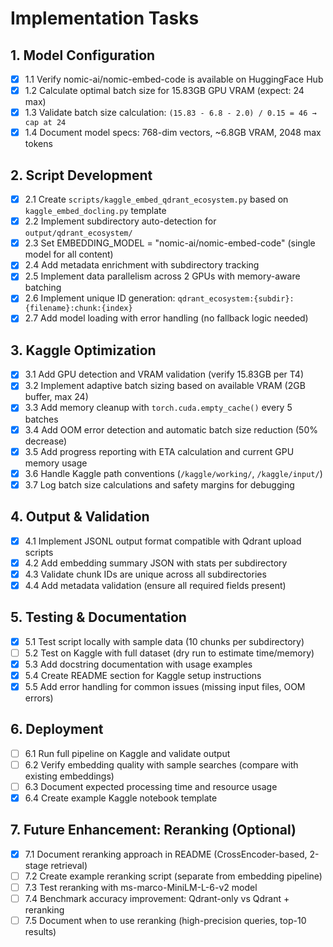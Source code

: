 # Implementation Tasks

## 1. Model Configuration
- [x] 1.1 Verify nomic-ai/nomic-embed-code is available on HuggingFace Hub
- [x] 1.2 Calculate optimal batch size for 15.83GB GPU VRAM (expect: 24 max)
- [x] 1.3 Validate batch size calculation: `(15.83 - 6.8 - 2.0) / 0.15 = 46 → cap at 24`
- [x] 1.4 Document model specs: 768-dim vectors, ~6.8GB VRAM, 2048 max tokens

## 2. Script Development
- [x] 2.1 Create `scripts/kaggle_embed_qdrant_ecosystem.py` based on `kaggle_embed_docling.py` template
- [x] 2.2 Implement subdirectory auto-detection for `output/qdrant_ecosystem/`
- [x] 2.3 Set EMBEDDING_MODEL = "nomic-ai/nomic-embed-code" (single model for all content)
- [x] 2.4 Add metadata enrichment with subdirectory tracking
- [x] 2.5 Implement data parallelism across 2 GPUs with memory-aware batching
- [x] 2.6 Implement unique ID generation: `qdrant_ecosystem:{subdir}:{filename}:chunk:{index}`
- [x] 2.7 Add model loading with error handling (no fallback logic needed)

## 3. Kaggle Optimization
- [x] 3.1 Add GPU detection and VRAM validation (verify 15.83GB per T4)
- [x] 3.2 Implement adaptive batch sizing based on available VRAM (2GB buffer, max 24)
- [x] 3.3 Add memory cleanup with `torch.cuda.empty_cache()` every 5 batches
- [x] 3.4 Add OOM error detection and automatic batch size reduction (50% decrease)
- [x] 3.5 Add progress reporting with ETA calculation and current GPU memory usage
- [x] 3.6 Handle Kaggle path conventions (`/kaggle/working/`, `/kaggle/input/`)
- [x] 3.7 Log batch size calculations and safety margins for debugging

## 4. Output & Validation
- [x] 4.1 Implement JSONL output format compatible with Qdrant upload scripts
- [x] 4.2 Add embedding summary JSON with stats per subdirectory
- [x] 4.3 Validate chunk IDs are unique across all subdirectories
- [x] 4.4 Add metadata validation (ensure all required fields present)

## 5. Testing & Documentation
- [x] 5.1 Test script locally with sample data (10 chunks per subdirectory)
- [ ] 5.2 Test on Kaggle with full dataset (dry run to estimate time/memory)
- [x] 5.3 Add docstring documentation with usage examples
- [x] 5.4 Create README section for Kaggle setup instructions
- [x] 5.5 Add error handling for common issues (missing input files, OOM errors)

## 6. Deployment
- [ ] 6.1 Run full pipeline on Kaggle and validate output
- [ ] 6.2 Verify embedding quality with sample searches (compare with existing embeddings)
- [ ] 6.3 Document expected processing time and resource usage
- [x] 6.4 Create example Kaggle notebook template

## 7. Future Enhancement: Reranking (Optional)
- [x] 7.1 Document reranking approach in README (CrossEncoder-based, 2-stage retrieval)
- [ ] 7.2 Create example reranking script (separate from embedding pipeline)
- [ ] 7.3 Test reranking with ms-marco-MiniLM-L-6-v2 model
- [ ] 7.4 Benchmark accuracy improvement: Qdrant-only vs Qdrant + reranking
- [ ] 7.5 Document when to use reranking (high-precision queries, top-10 results)
